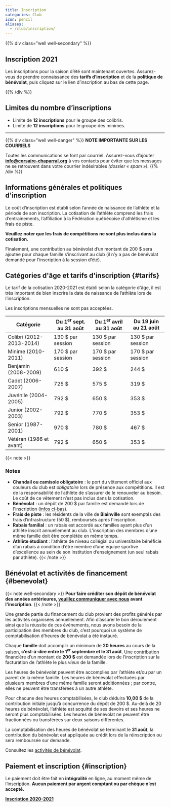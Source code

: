 ```yaml
---
title: Inscription
categories: Club
icon: pencil
aliases:
  - /club/inscription/
---
```


{{% div class="well well-secondary" %}}
## <span class="icon icon-star"></span> Inscription 2021 <span class="icon icon-star"></span>

Les inscriptions pour la saison d’été sont maintenant ouvertes.
Assurez-vous de prendre connaissance des **tarifs d’inscription** et de la **politique de bénévolat**, puis cliquez sur le lien d’inscription au bas de cette page.

{{% /div %}}

## Limites du nombre d’inscriptions
- Limite de **12 inscriptions** pour le groupe des colibris.
- Limite de **12 inscriptions** pour le groupe des minimes.

---


{{% div class="well well-danger" %}}
**NOTE IMPORTANTE SUR LES COURRIELS**

Toutes les communications se font par courriel. Assurez-vous d’ajouter **info@corsaire-chaparral.org** à vos contacts pour éviter que les messages ne se retrouvent dans votre courrier indésirables _(dossier « spam »)_.
{{% /div %}}

## Informations générales et politiques d'inscription

Le coût d’inscription est établi selon l’année de naissance de l’athlète et la période de son inscription. La cotisation de l’athlète comprend les frais d’entrainements, l’affiliation à la Fédération québécoise d'athlétisme et les frais de piste.

**Veuillez noter que les frais de compétitions ne sont plus inclus dans la cotisation.**

Finalement, une contribution au bénévolat d’un montant de 200&nbsp;$ sera ajoutée pour chaque famille s’inscrivant au club
(il n’y a pas de bénévolat demandé pour l’inscription à la session d’été).

## Catégories d'âge et tarifs d'inscription {#tarifs}

Le tarif de la cotisation 2020-2021 est établi selon la catégorie d'âge, il est très important de bien inscrire la date de naissance de l’athlète lors de l’inscription.

Les inscriptions mensuelles ne sont pas acceptées.

| Catégorie               | Du 1<sup>er</sup> sept. au 31 août | Du 1<sup>er</sup> avril au 31 août | Du 19 juin au 21 août |
| ----------------------- | ------------------ | ------ | ------ |
| Colibri (2012-2013-2014)| 130 $ par session  | 130 $ par session | 130 $ par session |
| Minime (2010-2011)      | 170 $ par session  | 170 $ par session | 170 $ par session |
| Benjamin  (2008-2009)   | 610 $              | 392 $  | 244 $ |
| Cadet (2006-2007)       | 725 $              | 575 $  | 319 $ |
| Juvénile (2004-2005)    | 792 $              | 650 $  | 353 $ |
| Junior (2002-2003)      | 792 $              | 770 $  | 353 $ |
| Senior (1987-2001)      | 970 $              | 780 $  | 467 $ |
| Vétéran (1986 et avant) | 792 $              | 650 $  | 353 $ |


{{< note >}}
### Notes

- **Chandail ou camisole obligatoire** : le port du vêtement officiel aux couleurs du club est _obligatoire_ lors de présence aux compétitions.  Il est de la responsabilité de l’athlète de s’assurer de le renouveler au besoin.  Le coût de ce vêtement n’est pas inclus dans la cotisation.
- **Bénévolat** : un dépôt de 200&nbsp;$ par famille est demandé lors de l'inscription ([infos ci-bas](#benevolat)).
- **Frais de piste** : les résidents de la ville de **Blainville** sont exemptés des frais d’infrastructure (50&nbsp;$), remboursés après l'inscription.
- **Rabais familial** : un rabais est accordé aux familles ayant plus d’un athlète inscrit annuellement au club.  L’inscription des membres d’une même famille doit être complétée en même temps.
- **Athlète étudiant** : l’athlète de niveau collégial ou universitaire bénéficie d’un rabais à condition d’être membre d’une équipe sportive d’excellence au sein de son institution d’enseignement (un seul rabais par athlète).
{{< /note >}}

<!--
### Catégories d'âge et tarifs d'inscription (club Lachute)

| Catégorie               | Cotisation   |
| ----------------------- | ------------ |
| Benjamin (2006-2007)    | 90 $         |
| Cadet (2004-2005)       | 100 $        |
| Juvénile (2002-2003)    | 110 $        |
-->

## Bénévolat et activités de financement {#benevolat}


{{< note well-secondary >}}
**Pour faire créditer son dépôt de bénévolat des années antérieures, [veuillez communiquer avec nous](mailto:info@corsaire-chaparral.org) avant l'inscription**.
{{< /note >}}

Une grande partie du financement du club provient des profits générés par les activités organisées annuellement. Afin d’assurer le bon déroulement ainsi que la réussite de ces événements, nous avons besoin de la participation des membres du club, c’est pourquoi un système de comptabilisation d’heures de bénévolat a été instauré.

Chaque **famille** doit accomplir un minimum de **20 heures** au cours de la saison, **c’est-à-dire entre le 1<sup>er</sup> septembre et le 31 août**.  Une contribution financière d’un montant de **200&nbsp;$** est demandée lors de l’inscription sur la facturation de l’athlète le plus _vieux_ de la famille.

Les heures de bénévolat peuvent être accomplies par l’athlète et/ou par un parent de la même famille. Les heures de bénévolat effectuées par plusieurs membres d’une même famille seront additionnées ; par contre, elles ne peuvent être transférées à un autre athlète.

Pour chacune des heures comptabilisées, le club déduira **10,00&nbsp;$** de la contribution initiale jusqu’à concurrence du dépôt de 200 $. Au-delà de 20 heures de bénévolat, l’athlète est acquitté de ses devoirs et ses heures ne seront plus comptabilisées. Les heures de bénévolat ne peuvent être fractionnées ou transférées sur deux saisons différentes.

La comptabilisation des heures de bénévolat se terminant le **31 août**, la contribution du bénévolat est appliquée au crédit lors de la réinscription ou sera remboursée sur demande.

Consultez les [activités de bénévolat](/club/benevolat/).


## Paiement et inscription {#inscription}

Le paiement doit être fait en **intégralité** en ligne, au moment même de l’inscription. **Aucun paiement par argent comptant ou par chèque n’est accepté.**

<a class="btn btn-primary btn--block -lg" href="https://www.trackie.com/online-registration/event/club-dathl-tisme-corsaire-chaparral/466906/">**Inscription 2020-2021** <span class="icon icon-pencil"></a>

